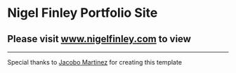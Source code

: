 # Nigel Finley Portfolio Site

## Please visit www.nigelfinley.com to view



--- 



Special thanks to [Jacobo Martinez](https://github.com/cobidev) for creating this template

